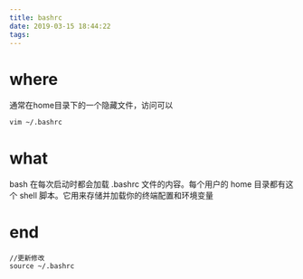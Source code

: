 ```yaml
---
title: bashrc
date: 2019-03-15 18:44:22
tags:
---
```

# where
通常在home目录下的一个隐藏文件，访问可以
```
vim ~/.bashrc
```
# what
bash 在每次启动时都会加载 .bashrc 文件的内容。每个用户的 home 目录都有这个 shell 脚本。它用来存储并加载你的终端配置和环境变量
# end
```
//更新修改
source ~/.bashrc
```